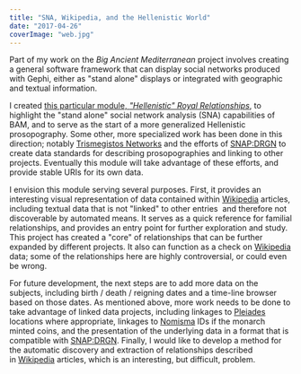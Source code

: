 ```yaml
---
title: "SNA, Wikipedia, and the Hellenistic World"
date: "2017-04-26"
coverImage: "web.jpg"
---
```


Part of my work on the _Big Ancient Mediterranean_ project involves creating a general software framework that can display social networks produced with Gephi, either as "stand alone" displays or integrated with geographic and textual information.

I created [this particular module, _"Hellenistic" Royal Relationships_](https://rmhorne.github.io/bam/hellenisticwiki/index.html), to highlight the "stand alone" social network analysis (SNA) capabilities of BAM, and to serve as the start of a more generalized Hellenistic prosopography. Some other, more specialized work has been done in this direction; notably [Trismegistos Networks](http://www.trismegistos.org/network/index.php) and the efforts of [SNAP:DRGN](http://snapdrgn.net/) to create data standards for describing prosopographies and linking to other projects. Eventually this module will take advantage of these efforts, and provide stable URIs for its own data.

I envision this module serving several purposes. First, it provides an interesting visual representation of data contained within [Wikipedia](https://www.wikipedia.org/) articles, including textual data that is not "linked" to other entries  and therefore not discoverable by automated means. It serves as a quick reference for familial relationships, and provides an entry point for further exploration and study. This project has created a "core" of relationships that can be further expanded by different projects. It also can function as a check on [Wikipedia](https://www.wikipedia.org/) data; some of the relationships here are highly controversial, or could even be wrong.

For future development, the next steps are to add more data on the subjects, including birth / death / reigning dates and a time-line browser based on those dates. As mentioned above, more work needs to be done to take advantage of linked data projects, including linkages to [Pleiades](https://pleiades.stoa.org/) locations where appropriate, linkages to [Nomisma](http://nomisma.org/) IDs if the monarch minted coins, and the presentation of the underlying data in a format that is compatible with [SNAP:DRGN](http://snapdrgn.net/). Finally, I would like to develop a method for the automatic discovery and extraction of relationships described in [Wikipedia](https://www.wikipedia.org/) articles, which is an interesting, but difficult, problem.
